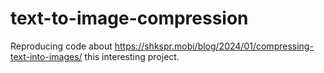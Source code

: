 # text-to-image-compression

Reproducing code about https://shkspr.mobi/blog/2024/01/compressing-text-into-images/ this interesting project.
